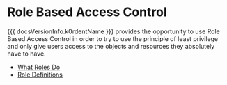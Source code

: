 # Role Based Access Control

{{{ docsVersionInfo.k0rdentName }}} provides the opportunity to use Role Based Access Control in order to try to use the principle of least privilege and only give users access to the objects and resources they absolutely have to have.

- [What Roles Do](what-roles-do.md)
- [Role Definitions](roles-summary.md)